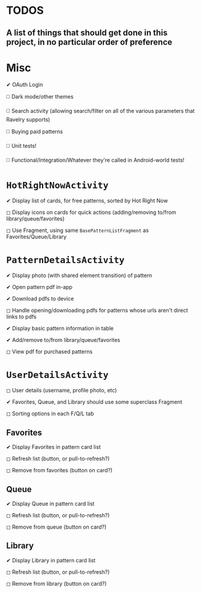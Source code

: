 # TODOS
A list of things that should get done in this project, in no particular order of preference
---

# Misc
  ✔ OAuth Login
  
  ◻️ Dark mode/other themes
  
  ◻️ Search activity (allowing search/filter on all of the various parameters that Ravelry supports)
  
  ◻️ Buying paid patterns
  
  ◻️ Unit tests!
  
  ◻️ Functional/Integration/Whatever they're called in Android-world tests!

# `HotRightNowActivity`
  ✔ Display list of cards, for free patterns, sorted by Hot Right Now
  
  ◻ Display icons on cards for quick actions (adding/removing to/from library/queue/favorites)
  
  ◻ Use Fragment, using same `BasePatternListFragment` as Favorites/Queue/Library

# `PatternDetailsActivity`
  ✔ Display photo (with shared element transition) of pattern
  
  ✔ Open pattern pdf in-app
  
  ✔ Download pdfs to device
  
  ◻ Handle opening/downloading pdfs for patterns whose urls aren't direct links to pdfs
  
  ✔ Display basic pattern information in table
  
  ✔ Add/remove to/from library/queue/favorites
  
  ◻ View pdf for purchased patterns

# `UserDetailsActivity`
  ◻ User details (username, profile photo, etc)
  
  ✔ Favorites, Queue, and Library should use some superclass Fragment
  
  ◻ Sorting options in each F/Q/L tab
  
## Favorites
  
  ✔ Display Favorites in pattern card list
  
  ◻ Refresh list (button, or pull-to-refresh?)
  
  ◻ Remove from favorites (button on card?)
      
## Queue

  ✔ Display Queue in pattern card list
  
  ◻ Refresh list (button, or pull-to-refresh?)
  
  ◻ Remove from queue (button on card?)

## Library

  ✔ Display Library in pattern card list
  
  ◻ Refresh list (button, or pull-to-refresh?)
  
  ◻ Remove from library (button on card?)
